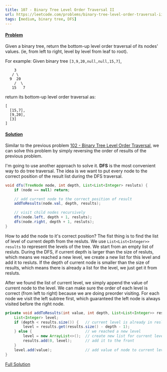 ```yaml
---
title: 107 - Binary Tree Level Order Traversal II
url: https://leetcode.com/problems/binary-tree-level-order-traversal-ii/
tags: [medium, binary tree, DFS]
---
```


#### [Problem](https://leetcode.com/problems/binary-tree-level-order-traversal-ii/)

Given a binary tree, return the bottom-up level order traversal of its nodes' values. (ie, from left to right, level by level from leaf to root).

For example: 
Given binary tree `[3,9,20,null,null,15,7]`,
```
    3
   / \
  9  20
    /  \
   15   7
```

return its bottom-up level order traversal as:
```
[
  [15,7],
  [9,20],
  [3]
]
```

#### [Solution](https://github.com/tiaotiao/leetcode/blob/master/107-binary-tree-level-order-traversal-II.java)

Similar to the previous problem [102 - Binary Tree Level Order Traversal](https://leetcode.com/problems/binary-tree-level-order-traversal/), we can solve this problem by simply reversing the order of results of the previous problem.

I'm going to use another approach to solve it. **DFS** is the most convenient way to do tree traversal. The idea is we want to put every node to the correct position of the result list during the DFS traversal. 

```java
void dfs(TreeNode node, int depth, List<List<Integer> resluts) {
    if (node == null) return;

    // add current node to the correct position of result 
    addToResults(node.val, depth, results);

    // visit child nodes recursively
    dfs(node.left, depth + 1, resluts);
    dfs(node.right, depth + 1, resluts);
}
``` 

How to add the node to it's correct position? The fist thing is to find the list of level of current depth from the resluts. We use `List<List<Integer>> results` to represent the levels of the tree. We start from an empty list of resluts. During the DFS, if current depth is larger than the size of resluts, which means we reached a new level, we create a new list for this level and add it to resluts. If the depth of current node is smaller than the size of results, which means there is already a list for the level, we just get it from resluts.

After we found the list of current level, we simply append the value of current node to the level. We can make sure the order of each level is correct (from left to right) because we are doing preorder visiting. For each node we visit the left subtree first, which guaranteed the left node is always visited before the right node.

```java
private void addToResults(int value, int depth, List<List<Integer>> results) {
    List<Integer> level;
    if (depth < results.size()) {   // current level is already in resluts
        level = results.get(results.size() - depth - 1);
    } else {                        // we reached a new level
        level = new ArrayList<>();  // create new list for current level
        results.add(0, level);      // add it to the front
    }
    level.add(value);               // add value of node to current level
}
```

[Full Solution](https://github.com/tiaotiao/leetcode/blob/master/107-binary-tree-level-order-traversal-II.java)

